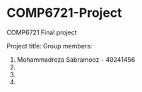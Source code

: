 # COMP6721-Project
COMP6721 Final project

Project title:
Group members:
1. Mohammadreza Sabramooz - 40241456
2. 
3.
4.
